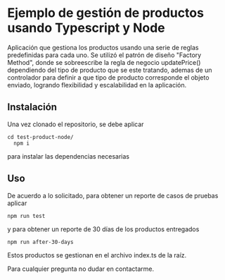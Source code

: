 # Ejemplo de gestión de productos usando Typescript y Node

Aplicación que gestiona los productos usando una serie de reglas predefinidas para cada uno. Se utilizó el patrón de diseño "Factory Method", donde se sobreescribe la regla de negocio updatePrice() dependiendo del tipo de producto que se este tratando, ademas de un controlador para definir a que tipo de producto corresponde el objeto enviado, logrando flexibilidad y escalabilidad en la aplicación.

## Instalación

Una vez clonado el repositorio, se debe aplicar

<pre><code>cd test-product-node/
  npm i
</code></pre>

para instalar las dependencias necesarias

## Uso

De acuerdo a lo solicitado, para obtener un reporte de casos de pruebas aplicar

<code>npm run test</code>

y para obtener un reporte de 30 días de los productos entregados

<code>npm run after-30-days</code>

Estos productos se gestionan en el archivo index.ts de la raíz.

Para cualquier pregunta no dudar en contactarme.

